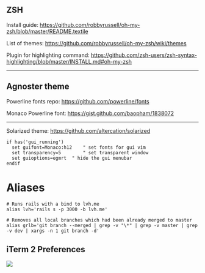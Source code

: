ZSH
---

Install guide: https://github.com/robbyrussell/oh-my-zsh/blob/master/README.textile

List of themes: https://github.com/robbyrussell/oh-my-zsh/wiki/themes

Plugin for highlighting command: https://github.com/zsh-users/zsh-syntax-highlighting/blob/master/INSTALL.md#oh-my-zsh

---

Agnoster theme
--------------

Powerline fonts repo: https://github.com/powerline/fonts

Monaco Powerline font: https://gist.github.com/baopham/1838072

---

Solarized theme: https://github.com/altercation/solarized

    if has('gui_running')
      set guifont=Monaco:h12    " set fonts for gui vim
      set transparency=5        " set transparent window
      set guioptions=egmrt  " hide the gui menubar
    endif


# Aliases

```
# Runs rails with a bind to lvh.me
alias lvh='rails s -p 3000 -b lvh.me'

# Removes all local branches which had been already merged to master
alias grlb='git branch --merged | grep -v "\*" | grep -v master | grep -v dev | xargs -n 1 git branch -d'
```

## iTerm 2 Preferences

![](https://monosnap.com/file/TfT2Al997aNhU8YvCZMIjWoDq9CCgX.png)
